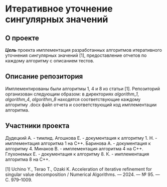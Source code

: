 # Итеративное уточнение сингулярных значений

## О проекте
***Цель*** проекта имплементация разработанных алгоритмов итеративного уточнения сингулярных значений [1], предоставление отчетов по каждому алгоритму с описанием тестов. 

## Описание репозитория
Имплементированы были алгоритмы 1, 4 и 8 из статьи [1].
Репозиторий организован следующим образом: в директориях *algorithm_1*, *algorithm_4*, *algorithm_8* находятся соответствующие каждому алгоритму .docx файл отчета и соответствующий код имплементации алгоритма.

## Участники проекта
Дудецкий А. - тимлид.
Агошкова Е. - документация к алгоритму 1.
Н. - имплементация алгоритма 1 на C++.
Баринова А. - документация к алгоритму 4.
Минаков В. - имплементация алгоритма 4 на C++.
Глухонемых Е. - документация к алгоритму 8.
К. - имплементация алгоритма 8 на C++.

[1] Uchino Y., Terao T., Ozaki K. Acceleration of iterative refinement for singular value decomposition / Numerical Algorithms. — 2024. — № 95. — С. 979–1009.
